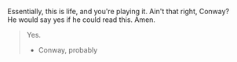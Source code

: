 Essentially, this is life, and you're playing it. Ain't that right, Conway?<br>
He would say yes if he could read this. Amen.
> Yes.
> - Conway, probably
